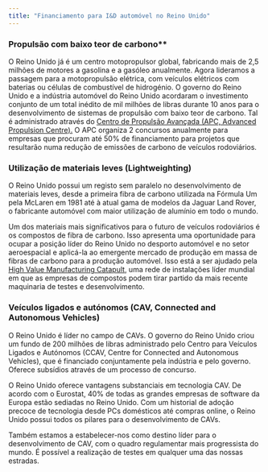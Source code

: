 ```yaml
---
title: "Financiamento para I&D automóvel no Reino Unido"
---
```


### Propulsão com baixo teor de carbono**

O Reino Unido já é um centro motopropulsor global, fabricando mais de 2,5 milhões de motores a gasolina e a gasóleo anualmente. Agora lideramos a passagem para a motopropulsão elétrica, com veículos elétricos com baterias ou células de combustível de hidrogénio. O governo do Reino Unido e a indústria automóvel do Reino Unido acordaram o investimento conjunto de um total inédito de mil milhões de libras durante 10 anos para o desenvolvimento de sistemas de propulsão com baixo teor de carbono. Tal é administrado através do [Centro de Propulsão Avançada (APC, Advanced Propulsion Centre).](http://www.apcuk.co.uk/) O APC organiza 2 concursos anualmente para empresas que procuram até 50% de financiamento para projetos que resultarão numa redução de emissões de carbono de veículos rodoviários.

### Utilização de materiais leves (Lightweighting)

O Reino Unido possui um registo sem paralelo no desenvolvimento de materiais leves, desde a primeira fibra de carbono utilizada na Fórmula Um pela McLaren em 1981 até à atual gama de modelos da Jaguar Land Rover, o fabricante automóvel com maior utilização de alumínio em todo o mundo.

Um dos materiais mais significativos para o futuro de veículos rodoviários é os compostos de fibra de carbono.  Isso apresenta uma oportunidade para ocupar a posição líder do Reino Unido no desporto automóvel e no setor aeroespacial e aplicá-la ao emergente mercado de produção em massa de fibras de carbono para a produção automóvel. Isso está a ser ajudado pela [High Value Manufacturing Catapult,](https://hvm.catapult.org.uk/) uma rede de instalações líder mundial em que as empresas de compostos podem tirar partido da mais recente maquinaria de testes e desenvolvimento.

### Veículos ligados e autónomos (CAV, Connected and Autonomous Vehicles)

O Reino Unido é líder no campo de CAVs. O governo do Reino Unido criou um fundo de 200 milhões de libras administrado pelo Centro para Veículos Ligados e Autónomos (CCAV, Centre for Connected and Autonomous Vehicles), que é financiado conjuntamente pela indústria e pelo governo. Oferece subsídios através de um processo de concurso.

O Reino Unido oferece vantagens substanciais em tecnologia CAV. De acordo com o Eurostat, 40% de todas as grandes empresas de software da Europa estão sediadas no Reino Unido. Com um historial de adoção precoce de tecnologia desde PCs domésticos até compras online, o Reino Unido possui todos os pilares para o desenvolvimento de CAVs.

Também estamos a estabelecer-nos como destino líder para o desenvolvimento de CAV, com o quadro regulamentar mais progressista do mundo. É possível a realização de testes em qualquer uma das nossas estradas.